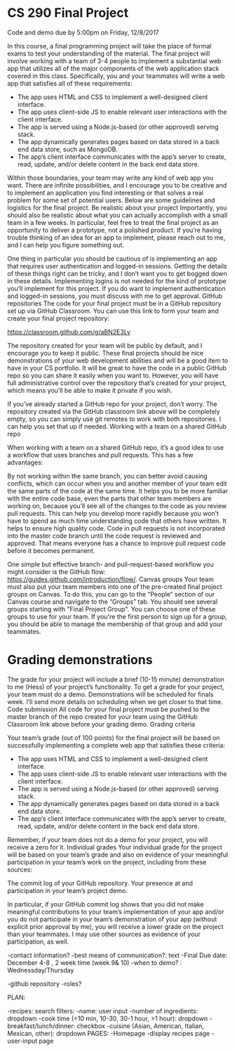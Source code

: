 ﻿# CS 290 Final Project 
Code and demo due by 5:00pm on Friday, 12/8/2017

In this course, a final programming project will take the place of formal exams to test your understanding of the material.  The final project will involve working with a team of 3-4 people to implement a substantial web app that utilizes all of the major components of the web application stack covered in this class.  Specifically, you and your teammates will write a web app that satisfies all of these requirements:

* The app uses HTML and CSS to implement a well-designed client interface.
* The app uses client-side JS to enable relevant user interactions with the client interface.
* The app is served using a Node.js-based (or other approved) serving stack.
* The app dynamically generates pages based on data stored in a back end data store, such as MongoDB.
* The app’s client interface communicates with the app’s server to create, read, update, and/or delete content in the back end data store.

Within those boundaries, your team may write any kind of web app you want.  There are infinite possibilities, and I encourage you to be creative and to implement an application you find interesting or that solves a real problem for some set of potential users.  Below are some guidelines and logistics for the final project.
Be realistic about your project
Importantly, you should also be realistic about what you can actually accomplish with a small team in a few weeks.  In particular, feel free to treat the final project as an opportunity to deliver a prototype, not a polished product.  If you’re having trouble thinking of an idea for an app to implement, please reach out to me, and I can help you figure something out.

One thing in particular you should be cautious of is implementing an app that requires user authentication and logged-in sessions.  Getting the details of these things right can be tricky, and I don’t want you to get bogged down in these details.  Implementing logins is not needed for the kind of prototype you’ll implement for this project.  If you do want to implement authentication and logged-in sessions, you must discuss with me to get approval.
GitHub repositories
The code for your final project must be in a GitHub repository set up via GitHub Classroom.  You can use this link to form your team and create your final project repository:

https://classroom.github.com/g/aBN2E3Ly

The repository created for your team will be public by default, and I encourage you to keep it public.  These final projects should be nice demonstrations of your web development abilities and will be a good item to have in your CS portfolio.  It will be great to have the code in a public GitHub repo so you can share it easily when you want to.  However, you will have full administrative control over the repository that’s created for your project, which means you’ll be able to make it private if you wish.

If you’ve already started a GitHub repo for your project, don’t worry.  The repository created via the GitHub classroom link above will be completely empty, so you can simply use git remotes to work with both repositories.  I can help you set that up if needed.
Working with a team on a shared GitHub repo



When working with a team on a shared GitHub repo, it’s a good idea to use a workflow that uses branches and pull requests.  This has a few advantages:


By not working within the same branch, you can better avoid causing conflicts, which can occur when you and another member of your team edit the same parts of the code at the same time.
It helps you to be more familiar with the entire code base, even the parts that other team members are working on, because you’ll see all of the changes to the code as you review pull requests.  This can help you develop more rapidly because you won’t have to spend as much time understanding code that others have written.
It helps to ensure high quality code.  Code in pull requests is not incorporated into the master code branch until the code request is reviewed and approved.  That means everyone has a chance to improve pull request code before it becomes permanent.

One simple but effective branch- and pull-request-based workflow you might consider is the GitHub flow: https://guides.github.com/introduction/flow/.
Canvas groups
Your team must also put your team members into one of the pre-created final project groups on Canvas.  To do this, you can go to the “People” section of our Canvas course and navigate to the “Groups” tab. You should see several groups starting with "Final Project Group". You can choose one of these groups to use for your team. If you're the first person to sign up for a group, you should be able to manage the membership of that group and add your teammates.

# Grading demonstrations
The grade for your project will include a brief (10-15 minute) demonstration to me (Hess) of your project’s functionality.  To get a grade for your project, your team must do a demo.  Demonstrations will be scheduled for finals week.  I’ll send more details on scheduling when we get closer to that time.
Code submission
All code for your final project must be pushed to the master branch of the repo created for your team using the GitHub Classroom link above before your grading demo.
Grading criteria

Your team’s grade (out of 100 points) for the final project will be based on successfully implementing a complete web app that satisfies these criteria:

* The app uses HTML and CSS to implement a well-designed client interface.
* The app uses client-side JS to enable relevant user interactions with the client interface.
* The app is served using a Node.js-based (or other approved) serving stack.
* The app dynamically generates pages based on data stored in a back end data store.
* The app’s client interface communicates with the app’s server to create, read, update, and/or delete content in the back end data store.

Remember, if your team does not do a demo for your project, you will receive a zero for it.
Individual grades
Your individual grade for the project will be based on your team’s grade and also on evidence of your meaningful participation in your team’s work on the project, including from these sources:

The commit log of your GitHub repository.
Your presence at and participation in your team’s project demo.

In particular, if your GitHub commit log shows that you did not make meaningful contributions to your team’s implementation of your app and/or you do not participate in your team’s demonstration of your app (without explicit prior approval by me), you will receive a lower grade on the project than your teammates.  I may use other sources as evidence of your participation, as well.

-contact information?
-best means of communication?: text
-Final Due date: December 4-8 , 2 week time (week 9& 10)
	-when to demo? : Wednessday/Thursday

-github repository
	-roles?

PLAN:

-recipes:
	search filters:
		-name: user input
		-number of ingredients: dropdown
		-cook time (<10 min, 10-30, 30-1 hour, >1 hour): dropdown
		-breakfast/lunch/dinner: checkbox
		-cuisine (Asian, American, Italian, Mexican, other): dropdown
PAGES:
-Homepage
-display recipes page
-user-input page


